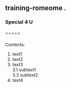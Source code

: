 ## training-romeome . 

### Special 4 U    

:star::star::star::star::star:

Contents:    
1. text1   
2. text2      
3. text3      
   3.1 subtext1      
   3.2 subtext2 
4. text4    
